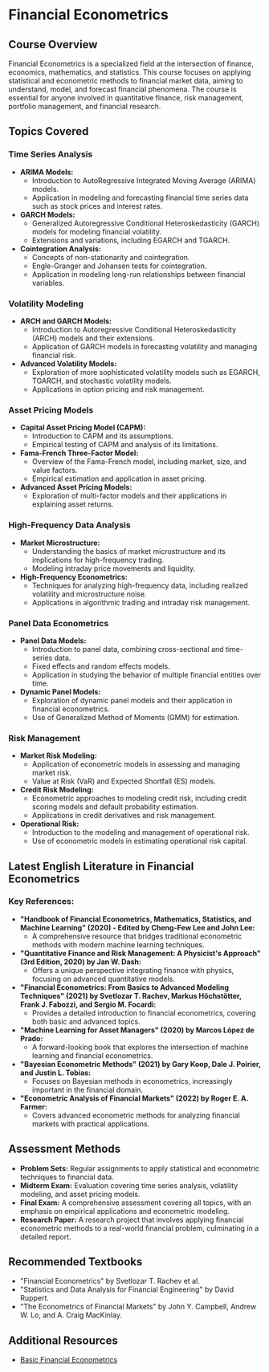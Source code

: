 # Financial Econometrics

## Course Overview
Financial Econometrics is a specialized field at the intersection of finance, economics, mathematics, and statistics. This course focuses on applying statistical and econometric methods to financial market data, aiming to understand, model, and forecast financial phenomena. The course is essential for anyone involved in quantitative finance, risk management, portfolio management, and financial research.

## Topics Covered

### Time Series Analysis
- **ARIMA Models:**
  - Introduction to AutoRegressive Integrated Moving Average (ARIMA) models.
  - Application in modeling and forecasting financial time series data such as stock prices and interest rates.
- **GARCH Models:**
  - Generalized Autoregressive Conditional Heteroskedasticity (GARCH) models for modeling financial volatility.
  - Extensions and variations, including EGARCH and TGARCH.
- **Cointegration Analysis:**
  - Concepts of non-stationarity and cointegration.
  - Engle-Granger and Johansen tests for cointegration.
  - Application in modeling long-run relationships between financial variables.

### Volatility Modeling
- **ARCH and GARCH Models:**
  - Introduction to Autoregressive Conditional Heteroskedasticity (ARCH) models and their extensions.
  - Application of GARCH models in forecasting volatility and managing financial risk.
- **Advanced Volatility Models:**
  - Exploration of more sophisticated volatility models such as EGARCH, TGARCH, and stochastic volatility models.
  - Applications in option pricing and risk management.

### Asset Pricing Models
- **Capital Asset Pricing Model (CAPM):**
  - Introduction to CAPM and its assumptions.
  - Empirical testing of CAPM and analysis of its limitations.
- **Fama-French Three-Factor Model:**
  - Overview of the Fama-French model, including market, size, and value factors.
  - Empirical estimation and application in asset pricing.
- **Advanced Asset Pricing Models:**
  - Exploration of multi-factor models and their applications in explaining asset returns.

### High-Frequency Data Analysis
- **Market Microstructure:**
  - Understanding the basics of market microstructure and its implications for high-frequency trading.
  - Modeling intraday price movements and liquidity.
- **High-Frequency Econometrics:**
  - Techniques for analyzing high-frequency data, including realized volatility and microstructure noise.
  - Applications in algorithmic trading and intraday risk management.

### Panel Data Econometrics
- **Panel Data Models:**
  - Introduction to panel data, combining cross-sectional and time-series data.
  - Fixed effects and random effects models.
  - Application in studying the behavior of multiple financial entities over time.
- **Dynamic Panel Models:**
  - Exploration of dynamic panel models and their application in financial econometrics.
  - Use of Generalized Method of Moments (GMM) for estimation.

### Risk Management
- **Market Risk Modeling:**
  - Application of econometric models in assessing and managing market risk.
  - Value at Risk (VaR) and Expected Shortfall (ES) models.
- **Credit Risk Modeling:**
  - Econometric approaches to modeling credit risk, including credit scoring models and default probability estimation.
  - Applications in credit derivatives and risk management.
- **Operational Risk:**
  - Introduction to the modeling and management of operational risk.
  - Use of econometric models in estimating operational risk capital.

## Latest English Literature in Financial Econometrics

### Key References:
- **"Handbook of Financial Econometrics, Mathematics, Statistics, and Machine Learning" (2020) - Edited by Cheng-Few Lee and John Lee:**
  - A comprehensive resource that bridges traditional econometric methods with modern machine learning techniques.
- **"Quantitative Finance and Risk Management: A Physicist's Approach" (3rd Edition, 2020) by Jan W. Dash:**
  - Offers a unique perspective integrating finance with physics, focusing on advanced quantitative models.
- **"Financial Econometrics: From Basics to Advanced Modeling Techniques" (2021) by Svetlozar T. Rachev, Markus Höchstötter, Frank J. Fabozzi, and Sergio M. Focardi:**
  - Provides a detailed introduction to financial econometrics, covering both basic and advanced topics.
- **"Machine Learning for Asset Managers" (2020) by Marcos López de Prado:**
  - A forward-looking book that explores the intersection of machine learning and financial econometrics.
- **"Bayesian Econometric Methods" (2021) by Gary Koop, Dale J. Poirier, and Justin L. Tobias:**
  - Focuses on Bayesian methods in econometrics, increasingly important in the financial domain.
- **"Econometric Analysis of Financial Markets" (2022) by Roger E. A. Farmer:**
  - Covers advanced econometric methods for analyzing financial markets with practical applications.

## Assessment Methods
- **Problem Sets:** Regular assignments to apply statistical and econometric techniques to financial data.
- **Midterm Exam:** Evaluation covering time series analysis, volatility modeling, and asset pricing models.
- **Final Exam:** A comprehensive assessment covering all topics, with an emphasis on empirical applications and econometric modeling.
- **Research Paper:** A research project that involves applying financial econometric methods to a real-world financial problem, culminating in a detailed report.

## Recommended Textbooks
- "Financial Econometrics" by Svetlozar T. Rachev et al.
- "Statistics and Data Analysis for Financial Engineering" by David Ruppert.
- "The Econometrics of Financial Markets" by John Y. Campbell, Andrew W. Lo, and A. Craig MacKinlay.

## Additional Resources
- [Basic Financial Econometrics](https://www.wu.ac.at/fileadmin/wu/d/i/ifr/Basic_Financial_Econometrics.pdf)
